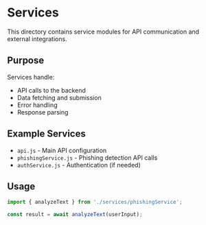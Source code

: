 # Services

This directory contains service modules for API communication and external integrations.

## Purpose

Services handle:
- API calls to the backend
- Data fetching and submission
- Error handling
- Response parsing

## Example Services

- `api.js` - Main API configuration
- `phishingService.js` - Phishing detection API calls
- `authService.js` - Authentication (if needed)

## Usage

```javascript
import { analyzeText } from './services/phishingService';

const result = await analyzeText(userInput);
```
